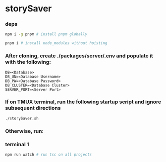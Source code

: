 # storySaver

### deps

```sh
npm i -g pnpm # install pnpm globally

pnpm i # install node_modules without hoisting
```

### After cloning, create ./packages/server/.env and populate it with the following:

```
DB=<Database>
DB_UN=<Database Username>
DB_PW=<Database Password>
DB_CLUSTER=<Database Cluster>
SERVER_PORT=<Server Port>
```

### If on TMUX terminal, run the following startup script and ignore subsequent directions

```sh
./storySaver.sh
```

### Otherwise, run:

### terminal 1

```sh
npm run watch # run tsc on all projects
```
